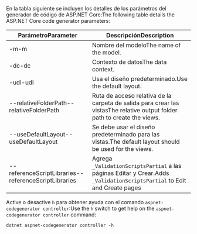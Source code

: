 <span data-ttu-id="bf16c-101">En la tabla siguiente se incluyen los detalles de los parámetros del generador de código de ASP.NET Core:</span><span class="sxs-lookup"><span data-stu-id="bf16c-101">The following table details the ASP.NET Core code generator parameters:</span></span>

| <span data-ttu-id="bf16c-102">Parámetro</span><span class="sxs-lookup"><span data-stu-id="bf16c-102">Parameter</span></span>               | <span data-ttu-id="bf16c-103">Descripción</span><span class="sxs-lookup"><span data-stu-id="bf16c-103">Description</span></span>|
| ----------------- | ------------ |
| <span data-ttu-id="bf16c-104">-m</span><span class="sxs-lookup"><span data-stu-id="bf16c-104">-m</span></span>  | <span data-ttu-id="bf16c-105">Nombre del modelo</span><span class="sxs-lookup"><span data-stu-id="bf16c-105">The name of the model.</span></span> |
| <span data-ttu-id="bf16c-106">-dc</span><span class="sxs-lookup"><span data-stu-id="bf16c-106">-dc</span></span>  | <span data-ttu-id="bf16c-107">Contexto de datos</span><span class="sxs-lookup"><span data-stu-id="bf16c-107">The data context.</span></span> |
| <span data-ttu-id="bf16c-108">-udl</span><span class="sxs-lookup"><span data-stu-id="bf16c-108">-udl</span></span> | <span data-ttu-id="bf16c-109">Usa el diseño predeterminado.</span><span class="sxs-lookup"><span data-stu-id="bf16c-109">Use the default layout.</span></span> |
| <span data-ttu-id="bf16c-110">--relativeFolderPath</span><span class="sxs-lookup"><span data-stu-id="bf16c-110">--relativeFolderPath</span></span> | <span data-ttu-id="bf16c-111">Ruta de acceso relativa de la carpeta de salida para crear las vistas</span><span class="sxs-lookup"><span data-stu-id="bf16c-111">The relative output folder path to create the views.</span></span> |
| <span data-ttu-id="bf16c-112">--useDefaultLayout</span><span class="sxs-lookup"><span data-stu-id="bf16c-112">--useDefaultLayout</span></span> | <span data-ttu-id="bf16c-113">Se debe usar el diseño predeterminado para las vistas.</span><span class="sxs-lookup"><span data-stu-id="bf16c-113">The default layout should be used for the views.</span></span> |
| <span data-ttu-id="bf16c-114">--referenceScriptLibraries</span><span class="sxs-lookup"><span data-stu-id="bf16c-114">--referenceScriptLibraries</span></span> | <span data-ttu-id="bf16c-115">Agrega `_ValidationScriptsPartial` a las páginas Editar y Crear.</span><span class="sxs-lookup"><span data-stu-id="bf16c-115">Adds `_ValidationScriptsPartial` to Edit and Create pages</span></span> |

<span data-ttu-id="bf16c-116">Active o desactive `h` para obtener ayuda con el comando `aspnet-codegenerator controller`:</span><span class="sxs-lookup"><span data-stu-id="bf16c-116">Use the `h` switch to get help on the `aspnet-codegenerator controller` command:</span></span>

```console
dotnet aspnet-codegenerator controller -h
```